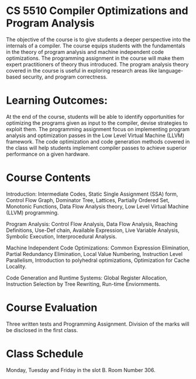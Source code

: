 # CS 5510 Compiler Optimizations and Program Analysis

The objective of the course is to give students a deeper perspective into the internals of a
compiler. The course equips students with the fundamentals in the theory of program
analysis and machine independent code optimizations. The programming assignment in
the course will make them expert practitioners of theory thus introduced. The program
analysis theory covered in the course is useful in exploring research areas like
language-based security, and program correctness.

# Learning Outcomes:

At the end of the course, students will be able to identify opportunities for optimizing the
programs given as input to the compiler, devise strategies to exploit them. The
programming assignment focus on implementing program analysis and optimization
passes in the Low Level Virtual Machine (LLVM) framework. The code optimization and
code generation methods covered in the class will help students implement compiler
passes to achieve superior performance on a given hardware.

# Course Contents

Introduction: Intermediate Codes, Static Single Assignment (SSA) form, Control Flow
Graph, Dominator Tree, Lattices, Partially Ordered Set, Monotonic Functions, Data Flow
Analysis theory, Low Level Virtual Machine (LLVM) programming. 

 Program Analysis: Control Flow Analysis, Data Flow Analysis, Reaching Definitions,
Use-Def chain, Available Expression, Live Variable Analysis, Symbolic Execution,
Interprocedural Analysis.

 Machine Independent Code Optimizations: Common Expression Elimination, Partial
Redundancy Elimination, Local Value Numbering, Instruction Level Parallelism,
Introduction to polyhedral optimizations, Optimization for Cache Locality.

 Code Generation and Runtime Systems: Global Register Allocation, Instruction Selection
by Tree Rewriting, Run-time Enviornments.


# Course Evaluation

Three written tests and Programming Assignment.
Division of the marks will be disclosed in the first class.
# Class Schedule
 Monday, Tuesday and Friday in the slot B. Room Number 306.
 